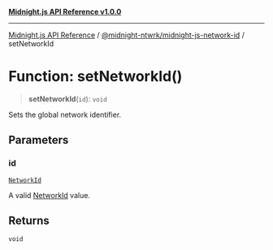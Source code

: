 [**Midnight.js API Reference v1.0.0**](../../../README.md)

***

[Midnight.js API Reference](../../../packages.md) / [@midnight-ntwrk/midnight-js-network-id](../README.md) / setNetworkId

# Function: setNetworkId()

> **setNetworkId**(`id`): `void`

Sets the global network identifier.

## Parameters

### id

[`NetworkId`](../enumerations/NetworkId.md)

A valid [NetworkId](../enumerations/NetworkId.md) value.

## Returns

`void`

